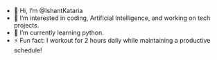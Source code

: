 - 👋 Hi, I’m @IshantKataria
- 👀 I’m interested in coding, Artificial Intelligence, and working on tech projects.
- 🌱 I’m currently learning python.
- ⚡ Fun fact: I workout for 2 hours daily while maintaining a productive schedule!

<!---
IshantKataria/IshantKataria is a ✨ special ✨ repository because its `README.md` (this file) appears on your GitHub profile.
You can click the Preview link to take a look at your changes.
--->
